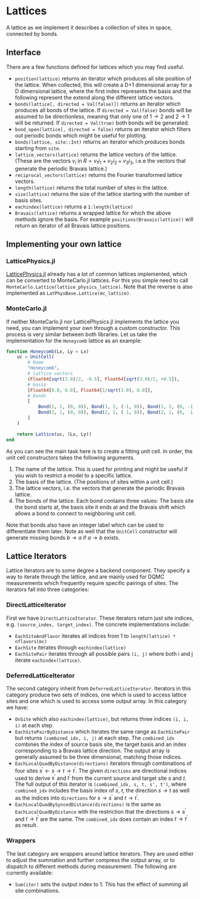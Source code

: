 # Lattices

A lattice as we implement it describes a collection of sites in space, connected by bonds.


## Interface

There are a few functions defined for lattices which you may find useful. 

- `position(lattice)` returns an iterator which produces all site position of the lattice. When collected, this will create a D+1 dimensional array for a D dimensional lattice, where the first index represents the basis and the following represent the extend along the different lattice vectors.
- `bonds(lattice[, directed = Val(false)])` returns an iterator which produces all bonds of the lattice. If `directed = Val(false)` bonds will be assumed to be directionless, meaning that only one of $1 \to 2$ and $2 \to 1$ will be returned. If `directed = Val(true)` both bonds will be generated.
- `bond_open(lattice[, directed = false)` returns an iterator which filters out periodic bonds which might be useful for plotting.
- `bonds(lattice, site::Int)` returns an iterator which produces bonds starting from `site`.
- `lattice_vectors(lattice)` returns the lattice vectors of the lattice. (These are the vectors $v_i$ in $R = v_1 i_1 + v_2 i_2 + v_3 i_3$, i.e.e the vectors that generate the periodic Bravais lattice.)
- `reciprocal_vectors(lattice)` returns the Fourier transformed lattice vectors.
- `length(lattice)` returns the total number of sites in the lattice.
- `size(lattice)` returns the size of the lattice starting with the number of basis sites. 
- `eachindex(lattice)` returns a `1:length(lattice)`
- `Bravais(lattice)` returns a wrapped lattice for which the above methods ignore the basis. For example `positions(Bravais(lattice))` will return an iterator of all Bravais lattice positions.


## Implementing your own lattice

### LatticePhysics.jl

[LatticePhysics.jl](https://github.com/janattig/LatticePhysics.jl) already has a lot of common lattices implemented, which can be converted to MonteCarlo.jl lattices. For this you simple need to call `MonteCarlo.Lattice(lattice_physics_lattice)`. Note that the reverse is also implemented as `LatPhysBase.Lattice(mc_lattice)`.

### MonteCarlo.jl

If neither MonteCarlo.jl nor LatticePhysics.jl implements the lattice you need, you can implement your own through a custom constructor. This process is very similar between both libraries. Let us take the implementation for the `Honeycomb` lattice as an example:

```julia
function Honeycomb(Lx, Ly = Lx)
    uc = UnitCell(
        # Name
        "Honeycomb",
        # lattice vectors
        (Float64[sqrt(3.0)/2, -0.5], Float64[sqrt(3.0)/2, +0.5]),
        # basis
        [Float64[0.0, 0.0], Float64[1/sqrt(3.0), 0.0]],
        # bonds
        [
            Bond(1, 2, (0, 0)), Bond(1, 2, (-1, 0)), Bond(1, 2, (0, -1)),
            Bond(2, 1, (0, 0)), Bond(2, 1, ( 1, 0)), Bond(2, 1, (0,  1)),
        ]
    )

    return Lattice(uc, (Lx, Ly))
end
```

As you can see the main task here is to create a fitting unit cell. In order, the unit cell constructors takes the following arguments.

1. The name of the lattice. This is used for printing and might be useful if you wish to restrict a model to a specific lattice.
2. The basis of the lattice. (The positions of sites within a unit cell.)
3. The lattice vectors, i.e. the vectors that generate the periodic Bravais lattice.
4. The bonds of the lattice. Each bond contains three values: The basis site the bond starts at, the basis site it ends at and the Bravais shift which allows a bond to connect to neighboring unit cell. 
   
Note that bonds also have an integer label which can be used to differentiate them later. Note as well that the `UnitCell` constructor will generate missing bonds $b \to a$ if $a \to b$ exists.


## Lattice Iterators

Lattice Iterators are to some degree a backend component. They specify a way to iterate through the lattice, and are mainly used for DQMC measurements which frequently require specific pairings of sites. The iterators fall into three categories:

### DirectLatticeIterator

First we have `DirectLatticeIterator`. These iterators return just site indices, e.g. `(source_index, target_index)`. The concrete implementations include:

* `EachSiteAndFlavor` iterates all indices from 1 to `length(lattice) * nflavors(mc)`
* `EachSite` iterates through `eachindex(lattice)`
* `EachSitePair` iterates through all possible pairs `(i, j)` where both i and j iterate `eachindex(lattice)`.


### DeferredLatticeIterator

The second category inherit from `DeferredLatticeIterator`. Iterators in this category produce two sets of indices, one which is used to access lattice sites and one which is used to access some output array. In this category we have:

* `OnSite` which also `eachindex(lattice)`, but returns three indices `(i, i, i)` at each step.
* `EachSitePairByDistance` which iterates the same range as `EachSitePair` but returns `(combined_idx, i, j)` at each step. The `combined_idx` combines the index of source basis site, the target basis and an index corresponding to a Bravais lattice direction. The output array is generally assumed to be three dimensional, matching those indices.
* `EachLocalQuadByDistance(directions)` iterators through combinations of four sites $s^\prime \leftarrow s \rightarrow t \rightarrow t^\prime$. The given `directions` are directional indices used to derive $s^\prime$ and $t^\prime$ from the current source and target site $s$ and $t$. The full output of this iterator is `(combined_idx, s, t, s', t')`, where `combined_idx` includes the basis index of $s$, $t$, the direction $s \to t$ as well as the indices into `directions` for $s \to s^\prime$ and $t \to t^\prime$.
* `EachLocalQuadBySyncedDistance(directions)` is the same as `EachLocalQuadByDistance` with the restriction that the directions $s \to s^\prime$ and $t \to t^\prime$ are the same. The `combined_idx` does contain an index $t \to t^\prime$ as result.


### Wrappers


The last category are wrappers around lattice iterators. They are used either to adjust the summation and further compress the output array, or to dispatch to different methods during measurement. The following are currently available:

* `Sum(iter)` sets the output index to 1. This has the effect of summing all site combinations.